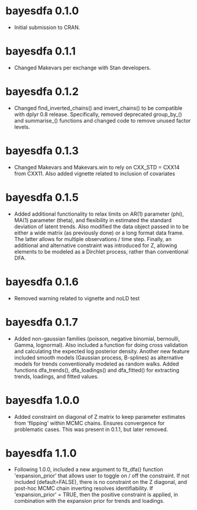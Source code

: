 # bayesdfa 0.1.0

* Initial submission to CRAN.

# bayesdfa 0.1.1

* Changed Makevars per exchange with Stan developers.

# bayesdfa 0.1.2

* Changed find_inverted_chains() and invert_chains() to be compatible with dplyr 0.8 release. Specifically, removed deprecated group_by_() and summarise_() functions and changed code to remove unused factor levels.

# bayesdfa 0.1.3

* Changed Makevars and Makevars.win to rely on CXX_STD = CXX14 from CXX11. Also added vignette related to inclusion of covariates

# bayesdfa 0.1.5

* Added additional functionality to relax limits on AR(1) parameter (phi), MA(1) parameter (theta), and flexibility in estimated the standard deviation of latent trends. Also modified the data object passed in to be either a wide matrix (as previously done) or a long format data frame. The latter allows for multiple observations / time step. Finally, an additional and alternative constraint was introduced for Z, allowing elements to be modeled as a Dirchlet process, rather than conventional DFA. 

# bayesdfa 0.1.6

* Removed warning related to vignette and noLD test

# bayesdfa 0.1.7

* Added non-gaussian families (poisson, negative binomial, bernoulli, Gamma, lognormal). Also included a function for doing cross validation and calculating the expected log posterior density. Another new feature included smooth models (Gaussian process, B-splines) as alternative models for trends conventionally modeled as random walks. Added functions dfa_trends(), dfa_loadings() and dfa_fitted() for extracting trends, loadings, and fitted values. 

# bayesdfa 1.0.0

* Added constraint on diagonal of Z matrix to keep parameter estimates from 'flipping' within MCMC chains. Ensures convergence for problematic cases. This was present in 0.1.1, but later removed. 

# bayesdfa 1.1.0

* Following 1.0.0, included a new argument to fit_dfa() function 'expansion_prior' that allows user to toggle on / off the constraint. If not included (default=FALSE), there is no constraint on the Z diagonal, and post-hoc MCMC chain inverting resolves identifiability. If 'expansion_prior' = TRUE, then the positive constraint is applied, in combination with the expansion prior for trends and loadings. 
